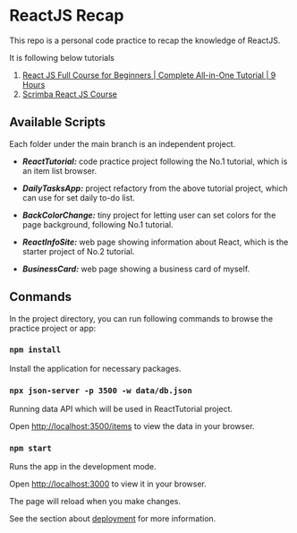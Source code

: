 # ReactJS Recap

This repo is a personal code practice to recap the knowledge of ReactJS.

It is following below tutorials 
1. [React JS Full Course for Beginners | Complete All-in-One Tutorial | 9 Hours](https://www.youtube.com/watch?v=RVFAyFWO4go)
2. [Scrimba React JS Course](https://www.youtube.com/watch?v=RVFAyFWO4go)


## Available Scripts

Each folder under the main branch is an independent project.

* ***ReactTutorial:*** code practice project following the No.1 tutorial, which is an item list browser.

* ***DailyTasksApp:*** project refactory from the above tutorial project, which can use for set daily to-do list.

* ***BackColorChange:*** tiny project for letting user can set colors for the page background, following No.1 tutorial.

* ***ReactInfoSite:*** web page showing information about React, which is the starter project of No.2 tutorial.

* ***BusinessCard:*** web page showing a business card of myself.


## Conmands

In the project directory, you can run following commands to browse the practice project or app:

### `npm install`

Install the application for necessary packages.  

### `npx json-server -p 3500 -w data/db.json`

Running data API which will be used in ReactTutorial project.

Open [http://localhost:3500/items](http://localhost:3500/items) to view the data in your browser.  

### `npm start`

Runs the app in the development mode.

Open [http://localhost:3000](http://localhost:3000) to view it in your browser.

The page will reload when you make changes.

See the section about [deployment](https://facebook.github.io/create-react-app/docs/deployment) for more information.  
  
